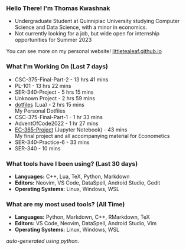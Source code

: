 
### Hello There! I'm Thomas Kwashnak

- Undergraduate Student at Quinnipiac University studying Computer Science and Data Science, with a minor in economics.
- Not currently looking for a job, but wide open for internship opportunities for Summer 2023

You can see more on my personal website! [littletealeaf.github.io](https://littletealeaf.github.io)

### What I'm Working On (Last 7 days)
<ul><li>CSC-375-Final-Part-2 - 13 hrs 41 mins</li><li>PL-101 - 13 hrs 22 mins</li><li>SER-340-Project - 5 hrs 15 mins</li><li>Unknown Project - 2 hrs 59 mins</li><li><a href="https://github.com/LittleTealeaf/dotfiles">dotfiles</a> (Lua) - 2 hrs 15 mins<br>My Personal Dotfiles</li><li>CSC-375-Final-Part-1 - 1 hr 33 mins</li><li>AdventOfCode2022 - 1 hr 27 mins</li><li><a href="https://github.com/LittleTealeaf/EC-365-Project">EC-365-Project</a> (Jupyter Notebook) - 43 mins<br>My final project and all accompanying material for Econometics</li><li>SER-340-Practice-6 - 33 mins</li><li>SER-340 - 10 mins</li></ul>

### What tools have I been using? (Last 30 days)
- **Languages:** C++, Lua, TeX, Python, Markdown
- **Editors:** Neovim, VS Code, DataSpell, Android Studio, Gedit
- **Operating Systems:** Linux, Windows, WSL

### What are my most used tools? (All Time)
- **Languages:** Python, Markdown, C++, RMarkdown, TeX
- **Editors:** VS Code, Neovim, DataSpell, Android Studio, Vim
- **Operating Systems:** Linux, Windows, WSL

*auto-generated using python.*

